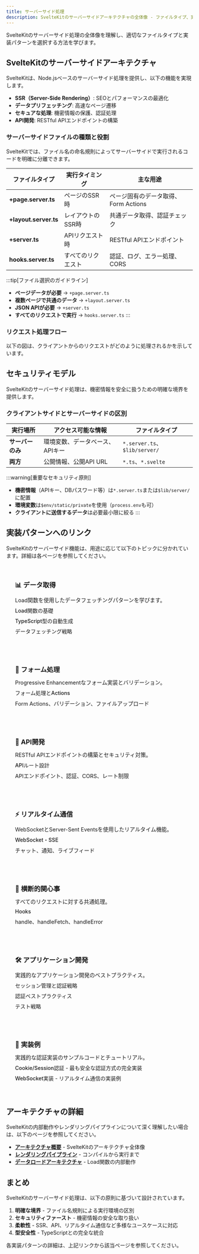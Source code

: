 ```yaml
---
title: サーバーサイド処理
description: SvelteKitのサーバーサイドアーキテクチャの全体像 - ファイルタイプ、実行環境、セキュリティモデルを理解し、適切な実装パターンを選択する方法を解説
---
```


<script>
  import Mermaid from '$lib/components/Mermaid.svelte';
  import { base } from '$app/paths';

  const serverFilesChart = `graph TD
    A[クライアントリクエスト] --> B{ファイルタイプ}
    B --> C[+page.server.ts]
    B --> D[+layout.server.ts]
    B --> E[+server.ts]
    B --> F[hooks.server.ts]

    C --> G[SSR時に実行]
    D --> G
    E --> H[APIエンドポイント]
    F --> I[全リクエストで実行]

    style C fill:#f9f,stroke:#333,stroke-width:2px,color:#333
    style D fill:#f9f,stroke:#333,stroke-width:2px,color:#333
    style E fill:#9ff,stroke:#333,stroke-width:2px,color:#333
    style F fill:#ff9,stroke:#333,stroke-width:2px,color:#333`;

  const executionFlow = `sequenceDiagram
    participant Client as クライアント
    participant Hooks as hooks.server.ts
    participant Layout as +layout.server.ts
    participant Page as +page.server.ts
    participant API as +server.ts

    Client->>Hooks: リクエスト
    Hooks->>Hooks: handle()実行<br/>認証・ログ

    alt ページアクセス
        Hooks->>Layout: load()実行
        Layout->>Layout: 共通データ取得
        Layout->>Page: load()実行
        Page->>Page: ページデータ取得
        Page-->>Client: HTML + データ
    else APIアクセス
        Hooks->>API: GET/POST/PUT/DELETE
        API->>API: ビジネスロジック
        API-->>Client: JSON レスポンス
    end`;

  const securityModel = `graph LR
    A[クライアント] -->|公開情報のみ| B[+page.ts]
    A -->|HTTP リクエスト| C[サーバーサイド]

    C --> D[+page.server.ts]
    C --> E[+server.ts]
    C --> F[hooks.server.ts]

    D --> G[環境変数<br/>DB接続<br/>APIキー]
    E --> G
    F --> G

    G -->|安全に処理| H[レスポンス]
    H -->|必要な情報のみ| A

    style A fill:#e1f5ff,stroke:#333,stroke-width:2px,color:#333
    style C fill:#ffe1e1,stroke:#333,stroke-width:2px,color:#333
    style G fill:#fff4e1,stroke:#333,stroke-width:2px,color:#333`;
</script>

SvelteKitのサーバーサイド処理の全体像を理解し、適切なファイルタイプと実装パターンを選択する方法を学びます。

## SvelteKitのサーバーサイドアーキテクチャ

SvelteKitは、Node.jsベースのサーバーサイド処理を提供し、以下の機能を実現します。

- **SSR（Server-Side Rendering）**: SEOとパフォーマンスの最適化
- **データプリフェッチング**: 高速なページ遷移
- **セキュアな処理**: 機密情報の保護、認証処理
- **API開発**: RESTful APIエンドポイントの構築

### サーバーサイドファイルの種類と役割

SvelteKitでは、ファイル名の命名規則によってサーバーサイドで実行されるコードを明確に分離できます。

<Mermaid chart={serverFilesChart} />

| ファイルタイプ | 実行タイミング | 主な用途 |
|--------------|--------------|---------|
| **+page.server.ts** | ページのSSR時 | ページ固有のデータ取得、Form Actions |
| **+layout.server.ts** | レイアウトのSSR時 | 共通データ取得、認証チェック |
| **+server.ts** | APIリクエスト時 | RESTful APIエンドポイント |
| **hooks.server.ts** | すべてのリクエスト | 認証、ログ、エラー処理、CORS |

:::tip[ファイル選択のガイドライン]
- **ページデータが必要** → `+page.server.ts`
- **複数ページで共通のデータ** → `+layout.server.ts`
- **JSON APIが必要** → `+server.ts`
- **すべてのリクエストで実行** → `hooks.server.ts`
:::

### リクエスト処理フロー

以下の図は、クライアントからのリクエストがどのように処理されるかを示しています。

<Mermaid chart={executionFlow} />

## セキュリティモデル

SvelteKitのサーバーサイド処理は、機密情報を安全に扱うための明確な境界を提供します。

<Mermaid chart={securityModel} />

### クライアントサイドとサーバーサイドの区別

| 実行場所 | アクセス可能な情報 | ファイルタイプ |
|---------|-----------------|--------------|
| **サーバーのみ** | 環境変数、データベース、APIキー | `*.server.ts`、`$lib/server/` |
| **両方** | 公開情報、公開API URL | `*.ts`、`*.svelte` |

:::warning[重要なセキュリティ原則]
- **機密情報**（APIキー、DBパスワード等）は`*.server.ts`または`$lib/server/`に配置
- **環境変数**は`$env/static/private`を使用（`process.env`も可）
- **クライアントに送信するデータ**は必要最小限に絞る
:::

## 実装パターンへのリンク

SvelteKitのサーバーサイド機能は、用途に応じて以下のトピックに分かれています。詳細は各ページを参照してください。

<div class="cards-grid">

<div class="card">

### 📊 データ取得

Load関数を使用したデータフェッチングパターンを学びます。

- **[Load関数の基礎]({base}/sveltekit/data-loading/basic/)**
- **[TypeScript型の自動生成]({base}/sveltekit/data-loading/typescript-types/)**
- **[データフェッチング戦略]({base}/sveltekit/data-loading/strategies/)**

</div>

<div class="card">

### 📝 フォーム処理

Progressive Enhancementなフォーム実装とバリデーション。

- **[フォーム処理とActions]({base}/sveltekit/server/forms/)**

Form Actions、バリデーション、ファイルアップロード

</div>

<div class="card">

### 🔌 API開発

RESTful APIエンドポイントの構築とセキュリティ対策。

- **[APIルート設計]({base}/sveltekit/server/api-routes/)**

APIエンドポイント、認証、CORS、レート制限

</div>

<div class="card">

### ⚡ リアルタイム通信

WebSocketとServer-Sent Eventsを使用したリアルタイム機能。

- **[WebSocket・SSE]({base}/sveltekit/server/websocket-sse/)**

チャット、通知、ライブフィード

</div>

<div class="card">

### 🎣 横断的関心事

すべてのリクエストに対する共通処理。

- **[Hooks]({base}/sveltekit/server/hooks/)**

handle、handleFetch、handleError

</div>

<div class="card">

### 🛠️ アプリケーション開発

実践的なアプリケーション開発のベストプラクティス。

- **[セッション管理と認証戦略]({base}/sveltekit/application/session/)**
- **[認証ベストプラクティス]({base}/sveltekit/application/auth-best-practices/)**
- **[テスト戦略]({base}/sveltekit/application/testing/)**

</div>

<div class="card">

### 🔐 実装例

実践的な認証実装のサンプルコードとチュートリアル。

- **[Cookie/Session認証]({base}/examples/auth-cookie-session/)** - 最も安全な認証方式の完全実装
- **[WebSocket実装]({base}/examples/websocket/)** - リアルタイム通信の実装例

</div>

</div>

<style>
  .cards-grid {
    display: grid;
    grid-template-columns: repeat(auto-fit, minmax(300px, 1fr));
    gap: 1.5rem;
    margin: 2rem 0;
  }

  .card {
    border: 1px solid var(--vp-c-divider);
    border-radius: 8px;
    padding: 1.5rem;
    background: var(--vp-c-bg-soft);
    transition: all 0.2s ease;
  }

  .card:hover {
    border-color: var(--vp-c-brand);
    box-shadow: 0 4px 12px rgba(0, 0, 0, 0.1);
    transform: translateY(-2px);
  }

  .card h3 {
    margin-top: 0;
    margin-bottom: 0.75rem;
    color: var(--vp-c-brand);
    font-size: 1.1rem;
    border-bottom: none;
  }

  .card p {
    margin: 0.5rem 0;
    color: var(--vp-c-text-2);
    font-size: 0.9rem;
  }

  .card ul {
    list-style: none;
    padding: 0;
    margin: 0.5rem 0 0 0;
  }

  .card li {
    margin: 0.5rem 0;
  }

  .card a {
    color: var(--vp-c-brand);
    text-decoration: none;
    font-weight: 500;
  }

  .card a:hover {
    text-decoration: underline;
  }
</style>

## アーキテクチャの詳細

SvelteKitの内部動作やレンダリングパイプラインについて深く理解したい場合は、以下のページを参照してください。

- **[アーキテクチャ概要]({base}/sveltekit/architecture/)** - SvelteKitのアーキテクチャ全体像
- **[レンダリングパイプライン]({base}/sveltekit/architecture/rendering-pipeline/)** - コンパイルから実行まで
- **[データロードアーキテクチャ]({base}/sveltekit/architecture/data-loading/)** - Load関数の内部動作

## まとめ

SvelteKitのサーバーサイド処理は、以下の原則に基づいて設計されています。

1. **明確な境界** - ファイル名規則による実行環境の区別
2. **セキュリティファースト** - 機密情報の安全な取り扱い
3. **柔軟性** - SSR、API、リアルタイム通信など多様なユースケースに対応
4. **型安全性** - TypeScriptとの完全な統合

各実装パターンの詳細は、上記リンクから該当ページを参照してください。
